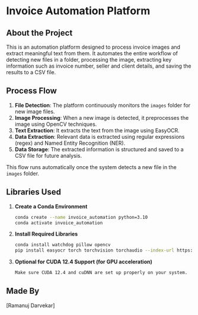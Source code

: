 # Invoice Automation Platform

## About the Project
This is an automation platform designed to process invoice images and extract meaningful text from them. It automates the entire workflow of detecting new files in a folder, processing the image, extracting key information such as invoice number, seller and client details, and saving the results to a CSV file.

## Process Flow
1. **File Detection**: The platform continuously monitors the `images` folder for new image files.
2. **Image Processing**: When a new image is detected, it preprocesses the image using OpenCV techniques.
3. **Text Extraction**: It extracts the text from the image using EasyOCR.
4. **Data Extraction**: Relevant data is extracted using regular expressions (regex) and Named Entity Recognition (NER).
5. **Data Storage**: The extracted information is structured and saved to a CSV file for future analysis.
   
This flow runs automatically once the system detects a new file in the `images` folder.

## Libraries Used

1. **Create a Conda Environment**
   ```bash
   conda create --name invoice_automation python=3.10
   conda activate invoice_automation
   ```
2. **Install Required Libraries**
    ```bash
    conda install watchdog pillow opencv
    pip install easyocr torch torchvision torchaudio --index-url https://download.pytorch.org/whl/cu124
    ```
3. **Optional for CUDA 12.4 Support (for GPU acceleration)**
    ```bash
    Make sure CUDA 12.4 and cuDNN are set up properly on your system.
    ```

## Made By
[Ramanuj Darvekar]